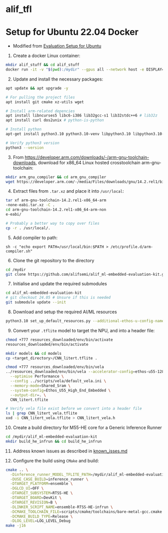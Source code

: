 # alif_tfl

# Setup for Ubuntu 22.04 Docker
- Modified from [Evaluation Setup for Ubuntu](https://github.com/alifsemi/alif_ml-embedded-evaluation-kit/blob/main/ML_Embedded_Evaluation_Kit.md#ubuntu-setup)

1. Create a docker Linux container:
```bash
mkdir alif_stuff && cd alif_stuff
docker run -it -v "$(pwd):/mydir" --gpus all --network host -e DISPLAY=$DISPLAY -v /tmp/.X11-unix:/tmp/.X11-unix ubuntu:22.04
```

2. Update and install the necessary packages:
```bash
apt update && apt upgrade -y

# For pulling the project files
apt install git cmake xz-utils wget

# Install arm-related depencies
apt install libncurses5 libc6-i386 lib32gcc-s1 lib32stdc++6 # lib32z
apt install curl dos2unix # python-is-python

# Install python
apt-get install python3.10 python3.10-venv libpython3.10 libpython3.10-dev

# Verify python3 version 
python3 --version
```

3. From https://developer.arm.com/downloads/-/arm-gnu-toolchain-downloads, download for x86_64 Linux hosted crosstoolchain arm-gnu-toolchain:
```bash
mkdir arm_gnu_compiler && cd arm_gnu_compiler
wget https://developer.arm.com/-/media/Files/downloads/gnu/14.2.rel1/binrel/arm-gnu-toolchain-14.2.rel1-aarch64-arm-none-eabi.tar.xz
```

4. Extract files from `.tar.xz` and place it into `/usr/local`:
```bash
tar xf arm-gnu-toolchain-14.2.rel1-x86_64-arm
-none-eabi.tar.xz -C . 
cd arm-gnu-toolchain-14.2.rel1-x86_64-arm-non
e-eabi/

# Probably a better way to copy over files
cp -r . /usr/local/.
```

5. Add compiler to path:
```
sh -c "echo export PATH=/usr/local/bin:$PATH > /etc/profile.d/arm-compiler.sh"
```

6. Clone the git repository to the directory
```bash
cd /mydir
git clone https://github.com/alifsemi/alif_ml-embedded-evaluation-kit.git
```

7. Initialise and update the required submodules
```bash
cd alif_ml-embedded-evaluation-kit
# git checkout 24.05 # Unsure if this is needed
git submodule update --init
```

8. Download and setup the required AI/ML resources
```bash
python3.10 set_up_default_resources.py --additional-ethos-u-config-name ethos-u55-128
```

9. Convert your `.tflite` model to target the NPU, and into a header file:
```bash
chmod +777 resources_downloaded/env/bin/activate
resources_downloaded/env/bin/activate

mkdir models && cd models
cp <target_directory>/CNN_litert.tflite . 

chmod +777 resources_downloaded/env/bin/vela
../resources_downloaded/env/bin/vela --accelerator-config=ethos-u55-128 \
  --optimise Performance \
  --config ../scripts/vela/default_vela.ini \
  --memory-mode=Shared_Sram \
  --system-config=Ethos_U55_High_End_Embedded \
  --output-dir=. \
  CNN_litert.tflite

# Verify vela file exist before we convert into a header file
ls | grep CNN_litert_vela.tflite 
xxd -i CNN_litert_vela.tflite > CNN_litert_vela.h
```

10. Create a build directory for M55-HE core for a Generic Inference Runner
```bash
cd /mydir/alif_ml-embedded-evaluation-kit
mkdir build_he_infrun && cd build_he_infrun
```

11. Address known issues as described in [known_isses.md](/known_issues.md)

12. Configure the build using `CMake` and build:
```bash
cmake .. \
  -Dinference_runner_MODEL_TFLITE_PATH=/mydir/alif_ml-embedded-evaluation-kit/models/CNN_litert_vela.tflite \
  -DUSE_CASE_BUILD=inference_runner \
  -DTARGET_PLATFORM=ensemble \
  -DGLCD_UI=OFF \
  -DTARGET_SUBSYSTEM=RTSS-HE \
  -DTARGET_BOARD=DevKit \
  -DTARGET_REVISION=B \
  -DLINKER_SCRIPT_NAME=ensemble-RTSS-HE-infrun \
  -DCMAKE_TOOLCHAIN_FILE=scripts/cmake/toolchains/bare-metal-gcc.cmake \
  -DCMAKE_BUILD_TYPE=Release \
  -DLOG_LEVEL=LOG_LEVEL_Debug
make -j16
```
